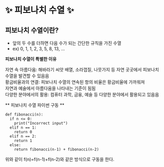 # ✨ 피보나치 수열 ✨

## 피보나치 수열이란?
  
- 앞의 두 수를 더하면 다음 수가 되는 간단한 규칙을 가진 수열  
- ex) 0, 1, 1, 2, 3, 5, 8, 13, ...  
  
**피보나치 수열이 특별한 이유**  

자연 속 아름다움: 해바라기 씨앗 배열, 소라껍질, 나뭇가지 등 자연 곳곳에서 피보나치 수열을 발견할 수 있음음  
황금비율과의 연결: 피보나치 수열의 연속된 항의 비율은 황금비율에 가까워져  
자연과 예술에서 아름다움을 나타내는 기준이 됨됨  
다양한 분야에서의 활용: 컴퓨터 과학, 금융, 예술 등 다양한 분야에서 활용되고 있음음  


** 피보나치 수열 파이썬 구동 **  
```
def fibonacci(n):
  if n <= 0:
    print("Incorrect input")
  elif n == 1:
    return 0
  elif n == 2:
    return 1
  else:
    return fibonacci(n-1) + fibonacci(n-2)
```

위와 같이 f(n)=f(n-1)+f(n-2)와 같은 방식으로 구동을 한다.  


